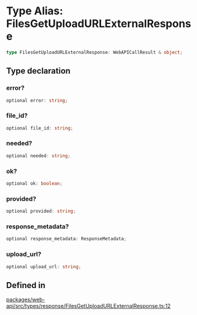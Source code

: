 # Type Alias: FilesGetUploadURLExternalResponse

```ts
type FilesGetUploadURLExternalResponse: WebAPICallResult & object;
```

## Type declaration

### error?

```ts
optional error: string;
```

### file\_id?

```ts
optional file_id: string;
```

### needed?

```ts
optional needed: string;
```

### ok?

```ts
optional ok: boolean;
```

### provided?

```ts
optional provided: string;
```

### response\_metadata?

```ts
optional response_metadata: ResponseMetadata;
```

### upload\_url?

```ts
optional upload_url: string;
```

## Defined in

[packages/web-api/src/types/response/FilesGetUploadURLExternalResponse.ts:12](https://github.com/slackapi/node-slack-sdk/blob/7b348598b763c2b7545d1042b5f0429775cfa62c/packages/web-api/src/types/response/FilesGetUploadURLExternalResponse.ts#L12)
